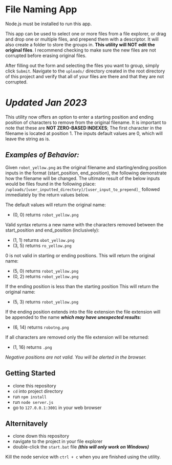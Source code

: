 # File Naming App

Node.js must be installed to run this app.

This app can be used to select one or more files from a file explorer, or drag and drop one or multiple files, and prepend them with a descriptor. It will also create a folder to store the groups in. **This utility will NOT edit the original files**. I recommend checking to make sure the new files are not corrupted before erasing original files.

After filling out the form and selecting the files you want to group, simply click `Submit`. Navigate to the `uploads/` directory created in the root directory of this project and verify that all of your files are there and that they are not corrupted.

# *Updated Jan 2023*

This utility now offers an option to enter a starting position and ending position of characters to remove from the original filename. It is important to note that these are **NOT ZERO-BASED INDEXES**; The first character in the filename is located at position 1. The inputs default values are 0, which will leave the string as is.

## ***Examples of Behavior:***

Given `robot_yellow.png` as the original filename and starting/ending position inputs in the format (start_position, end_position), the following demonstrate how the filename will be changed. The ultimate result of the below inputs would be files found in the following place: `/uploads/[user_inputted_directory]/[user_input_to_prepend]_` followed immediately by the return values below.

The default values will return the original name:

  - (0, 0) returns `robot_yellow.png`

Valid syntax returns a new name with the characters removed between the start_position and end_position (inclusively):

  - (1, 1) returns `obot_yellow.png`
  - (3, 5) returns `ro_yellow.png`

0 is not valid in starting or ending positions. This will return the original name:

  - (5, 0) returns `robot_yellow.png`
  - (0, 2) returns `robot_yellow.png`

If the ending position is less than the starting position This will return the original name:

  - (5, 3) returns `robot_yellow.png`

If the ending position extends into the file extension the file extension will be appended to the name ***which may have unexpected results:***

  - (6, 14) returns `robotng.png`

If all characters are removed only the file extension will be returned:

  - (1, 16) returns `.png`

*Negative positions are not valid. You will be alerted in the browser.*

## Getting Started

  - clone this repository
  - `cd` into project directory
  - run `npm install`
  - run `node server.js`
  - go to `127.0.0.1:3001` in your web browser

## Alternitavely

  - clone down this repository
  - navigate to the project in your file explorer
  - double-click the `start.bat` file ***(this will only work on Windows)***

Kill the node service with `ctrl + c` when you are finished using the utility.